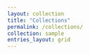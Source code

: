 ```yaml
---
layout: collection
title: "Collections"
permalink: /collections/
collection: sample
entries_layout: grid
---
```

